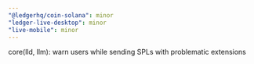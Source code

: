 ```yaml
---
"@ledgerhq/coin-solana": minor
"ledger-live-desktop": minor
"live-mobile": minor
---
```


core(lld, llm): warn users while sending SPLs with problematic extensions
